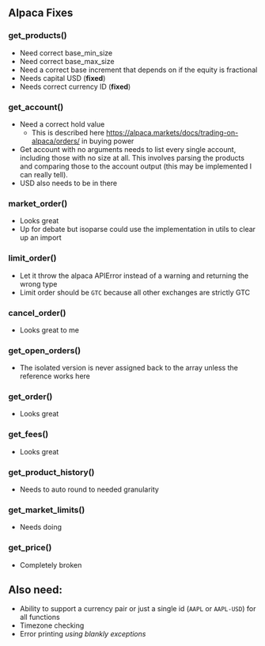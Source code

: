 ## Alpaca Fixes

### get_products()

- Need correct base_min_size
- Need correct base_max_size
- Need a correct base increment that depends on if the equity is fractional
- Needs capital USD (**fixed**)
- Needs correct currency ID (**fixed**)

### get_account()

- Need a correct hold value
    - This is described here https://alpaca.markets/docs/trading-on-alpaca/orders/ in buying power
- Get account with no arguments needs to list every single account, including those with no size at all. This involves
  parsing the products and comparing those to the account output (this may be implemented I can really tell).
- USD also needs to be in there

### market_order()

- Looks great
- Up for debate but isoparse could use the implementation in utils to clear up an import

### limit_order()

- Let it throw the alpaca APIError instead of a warning and returning the wrong type
- Limit order should be `GTC` because all other exchanges are strictly GTC

### cancel_order()

- Looks great to me

### get_open_orders()

- The isolated version is never assigned back to the array unless the reference works here

### get_order()

- Looks great

### get_fees()

- Looks great

### get_product_history()

- Needs to auto round to needed granularity

### get_market_limits()

- Needs doing

### get_price()

- Completely broken

## Also need:

- Ability to support a currency pair or just a single id (`AAPL` or `AAPL-USD`) for all functions
- Timezone checking
- Error printing *using blankly exceptions*
